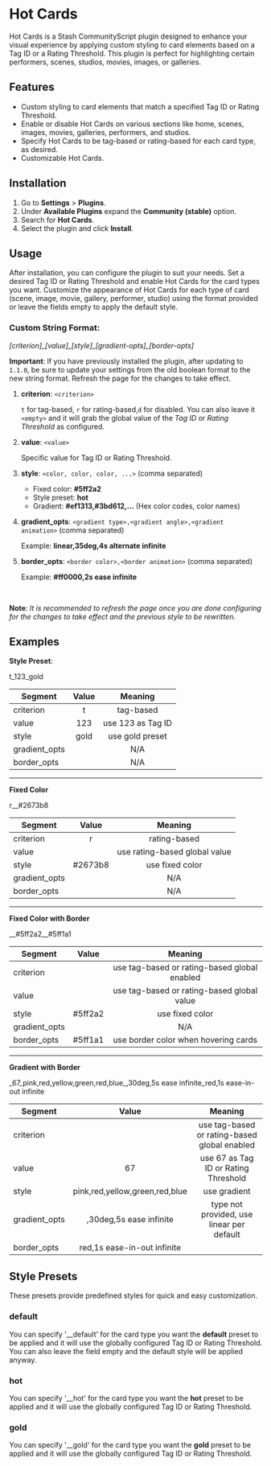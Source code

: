 # Hot Cards

Hot Cards is a Stash CommunityScript plugin designed to enhance your visual experience by applying custom styling to card elements based on a Tag ID or a Rating Threshold. This plugin is perfect for highlighting certain performers, scenes, studios, movies, images, or galleries.

## Features

- Custom styling to card elements that match a specified Tag ID or Rating Threshold.
- Enable or disable Hot Cards on various sections like home, scenes, images, movies, galleries, performers, and studios.
- Specify Hot Cards to be tag-based or rating-based for each card type, as desired.
- Customizable Hot Cards.

## Installation

1. Go to **Settings** > **Plugins**.
2. Under **Available Plugins** expand the **Community (stable)** option.
3. Search for **Hot Cards**.
4. Select the plugin and click **Install**.

## Usage

After installation, you can configure the plugin to suit your needs. Set a desired Tag ID or Rating Threshold and enable Hot Cards for the card types you want. Customize the appearance of Hot Cards for each type of card (scene, image, movie, gallery, performer, studio) using the format provided or leave the fields empty to apply the default style.

### Custom String Format:

_[criterion]\_[value]\_[style]\_[gradient-opts]\_[border-opts]_

**Important**: If you have previously installed the plugin, after updating to `1.1.0`, be sure to update your settings from the old boolean format to the new string format. Refresh the page for the changes to take effect.

1. **criterion**: `<criterion>`

   `t` for tag-based, `r` for rating-based,`d` for disabled. You can also leave it `<empty>` and it will grab the global value of the _Tag ID_ or _Rating Threshold_ as configured.

2. **value**: `<value>`

   Specific value for Tag ID or Rating Threshold.

3. **style**: `<color, color, color, ...>` (comma separated)

   - Fixed color: **#5ff2a2**
   - Style preset: **hot**
   - Gradient: **#ef1313,#3bd612,...** (Hex color codes, color names)

4. **gradient_opts**: `<gradient type>,<gradient angle>,<gradient animation>` (comma separated)

   Example: **linear,35deg,4s alternate infinite**

5. **border_opts**: `<border color>,<border animation>` (comma separated)

   Example: **#ff0000,2s ease infinite**

<br />

**Note**: _It is recommended to refresh the page once you are done configuring for the changes to take effect and the previous style to be rewritten._

## Examples

**Style Preset**:

t_123_gold

| Segment       | Value |      Meaning      |
| ------------- | :---: | :---------------: |
| criterion     |   t   |     tag-based     |
| value         |  123  | use 123 as Tag ID |
| style         | gold  |  use gold preset  |
| gradient_opts |       |        N/A        |
| border_opts   |       |        N/A        |

---

**Fixed Color**

r\_\_#2673b8

| Segment       |  Value  |            Meaning            |
| ------------- | :-----: | :---------------------------: |
| criterion     |    r    |         rating-based          |
| value         |         | use rating-based global value |
| style         | #2673b8 |        use fixed color        |
| gradient_opts |         |              N/A              |
| border_opts   |         |              N/A              |

---

**Fixed Color with Border**

\_\_#5ff2a2\_\_#5ff1a1

| Segment       |  Value  |                   Meaning                    |
| ------------- | :-----: | :------------------------------------------: |
| criterion     |         | use tag-based or rating-based global enabled |
| value         |         |  use tag-based or rating-based global value  |
| style         | #5ff2a2 |               use fixed color                |
| gradient_opts |         |                     N/A                      |
| border_opts   | #5ff1a1 |     use border color when hovering cards     |

---

**Gradient with Border**

\_67_pink,red,yellow,green,red,blue\_,30deg,5s ease infinite_red,1s ease-in-out infinite

| Segment       |             Value              |                   Meaning                    |
| ------------- | :----------------------------: | :------------------------------------------: |
| criterion     |                                | use tag-based or rating-based global enabled |
| value         |               67               |     use 67 as Tag ID or Rating Threshold     |
| style         | pink,red,yellow,green,red,blue |                 use gradient                 |
| gradient_opts |    ,30deg,5s ease infinite     |  type not provided, use linear per default   |
| border_opts   |  red,1s ease-in-out infinite   |

## Style Presets

These presets provide predefined styles for quick and easy customization.

### default

You can specify '\_\_default' for the card type you want the **default** preset to be applied and it will use the globally configured Tag ID or Rating Threshold. You can also leave the field empty and the default style will be applied anyway.

### hot

You can specify '\_\_hot' for the card type you want the **hot** preset to be applied and it will use the globally configured Tag ID or Rating Threshold.

### gold

You can specify '\_\_gold' for the card type you want the **gold** preset to be applied and it will use the globally configured Tag ID or Rating Threshold.
